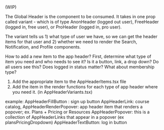 (WIP)

The Global Header is the component to be consumed. It takes in one prop called variant - which is of type
AnonHeader (logged out user), FreeHeader (logged in, free user), or ProHeader (logged in, pro user).

The variant tells us 1) what type of user we have, so we can get the header items for that user and 2) whether we need to render the Search, Notification, and Profile components.


How to add a new item to the app header?
First, determine what type of item you need and who needs to see it? Is it a button, link, a drop down? Do all users see this? Does logged in status matter? What about membership type?

1) Add the appropriate item to the AppHeaderItems.tsx file
2) Add the item in the render functions for each type of app header where you need it. (in AppHeaderVariants.tsx)

example:
AppHeaderFillButton : sign up button
AppHeaderLink: course catalog,
AppHeaderRenderPopover: app header item that renders a popover; ex. Plans + Pricing or Resources
AppHeaderPopover: this is a collection of AppHeaderLinks that appear in a popover (ex plansPricingDropdown)
AppHeaderTextButton: log in button

